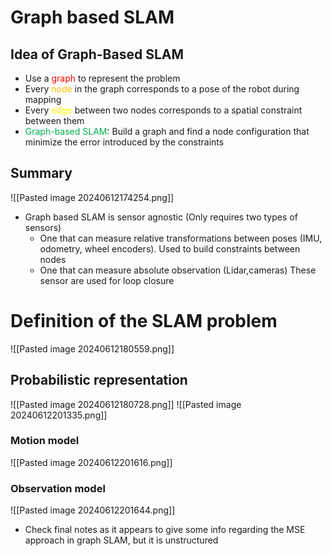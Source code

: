 # Graph based SLAM
## Idea of Graph-Based SLAM
- Use a <span style="color:rgb(255, 0, 0)"><span style="color:rgb(255, 0, 0)">graph</span></span> to represent the problem
- Every <span style="color:rgb(255, 192, 0)">node</span> in the graph corresponds to a pose of the robot during mapping
- Every <span style="color:rgb(255, 255, 0)">e<span style="color:rgb(255, 255, 0)">dg</span>e</span> between two nodes corresponds to a spatial constraint between them
- <span style="color:rgb(0, 176, 80)">Graph-based SLAM</span>: Build a graph and find a node configuration that minimize the error introduced by the constraints
## Summary
![[Pasted image 20240612174254.png]]
-  Graph based SLAM is sensor agnostic (Only requires two types of sensors)
	- One that can measure relative transformations between poses (IMU, odometry, wheel encoders). Used to build constraints between nodes
	- One that can measure absolute observation (Lidar,cameras) These sensor are used for loop closure
# Definition of the SLAM problem
![[Pasted image 20240612180559.png]]
## Probabilistic representation
![[Pasted image 20240612180728.png]]
![[Pasted image 20240612201335.png]]
### Motion model
![[Pasted image 20240612201616.png]]
### Observation model
![[Pasted image 20240612201644.png]]

- Check final notes as it appears to give some info regarding the MSE approach in graph SLAM, but it is unstructured